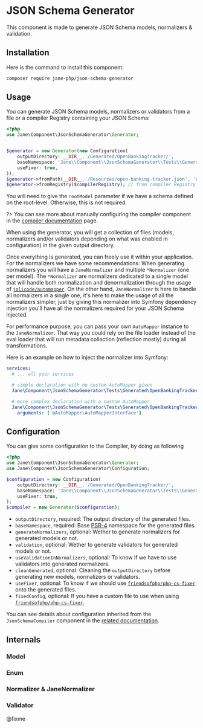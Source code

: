 # JSON Schema Generator

This component is made to generate JSON Schema models, normalizers & validation.

## Installation

Here is the command to install this component:

```bash
composer require jane-php/json-schema-generator
```
## Usage

You can generate JSON Schema models, normalizers or validators from a file or a compiler Registry containing your JSON 
Schema:

```php
<?php
use Jane\Component\JsonSchemaGenerator\Generator;


$generator = new Generator(new Configuration(
    outputDirectory: __DIR__.'/Generated/OpenBankingTracker/',
    baseNamespace: 'Jane\\Component\\JsonSchemaGenerator\\Tests\\Generated\\OpenBankingTracker',
    useFixer: true,
));
$generator->fromPath(__DIR__.'/Resources/open-banking-tracker.json', 'OpenBankingTracker'); // from path
$generator->fromRegistry($compilerRegistry); // from compiler Registry
```

You will need to give the `rootModel` parameter if we have a schema defined on the root-level. Otherwise,
this is not required.

?> You can see more about manually configuring the compiler component in the [compiler documentation](json-schema/compiler.md) page.

When using the generator, you will get a collection of files (models, normalizers and/or validators depending on what
was enabled in configuration) in the given output directory.

Once everything is generated, you can freely use it within your application. For the normalizers we have some 
recommendations: When generating normalizers you will have a `JaneNormalizer` and multiple `*Normalizer` (one per 
model). The `*Normalizer` are normalizers dedicated to a single model that will handle both normalization and 
denormalization through the usage of [`jolicode/automapper`](https://github.com/jolicode/automapper). On the other hand,
`JaneNormalizer` is here to handle all normalizers in a single one, it's here to make the usage of all the normalizers
simpler, just by giving this normalizer into Symfony dependency injection you'll have all the normalizers required for 
your JSON Schema injected. 

For performance purpose, you can pass your own `AutoMapper` instance to the `JaneNormalizer`. That way you could rely 
on the file loader instead of the eval loader that will run metadata collection (reflection mostly) during all 
transformations.

Here is an example on how to inject the normalizer into Symfony:
```yaml
services:
  # ... all your services

  # simple declaration with no custom AutoMapper given
  Jane\Component\JsonSchemaGenerator\Tests\Generated\OpenBankingTracker\Normalizer\JaneNormalizer: ~

  # more complex declaration with a custom AutoMapper
  Jane\Component\JsonSchemaGenerator\Tests\Generated\OpenBankingTracker\Normalizer\JaneNormalizer:
    arguments: ['@AutoMapper\AutoMapperInterface']
```

## Configuration

You can give some configuration to the Compiler, by doing as following
```php
<?php
use Jane\Component\JsonSchemaGenerator\Generator;
use Jane\Component\JsonSchemaGenerator\Configuration;

$configuration = new Configuration(
    outputDirectory: __DIR__.'/Generated/OpenBankingTracker/',
    baseNamespace: 'Jane\\Component\\JsonSchemaGenerator\\Tests\\Generated\\OpenBankingTracker',
    useFixer: true,
);
$compiler = new Generator($configuration);
```

- `outputDirectory`, required: The output directory of the generated files. 
- `baseNamespace`, required: Base [PSR-4](https://www.php-fig.org/psr/psr-4/) namespace for the generated files.
- `generateNormalizers`, optional: Wether to generate normalizers for generated models or not.
- `validation`, optional: Wether to generate validators for generated models or not.
- `useValidationInNormalizers`, optional: To know if we have to use validators into generated normalizers.
- `cleanGenerated`, optional: Cleaning the `outputDirectory` before generating new models, normalizers or validators.
- `useFixer`, optional: To know if we should use [`friendsofphp/php-cs-fixer`](https://github.com/PHP-CS-Fixer/PHP-CS-Fixer) onto the generated files.
- `fixedConfig`, optional: If you have a custom file to use when using [`friendsofphp/php-cs-fixer`](https://github.com/PHP-CS-Fixer/PHP-CS-Fixer).

You can see details about configuration inherited from the `JsonSchemaCompiler` component in the
[related documentation](json-schema/compiler.md#configuration).

## Internals

### Model

### Enum

### Normalizer & JaneNormalizer

### Validator

@fixme
